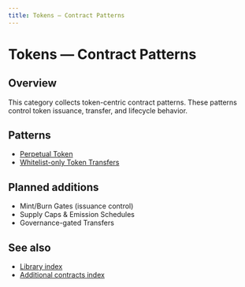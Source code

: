 ```yaml
---
title: Tokens — Contract Patterns
---
```


# Tokens — Contract Patterns

## Overview

This category collects token-centric contract patterns. These patterns control token issuance, transfer, and lifecycle behavior.

## Patterns

- [Perpetual Token](pattern-perpetual-token.md)
- [Whitelist-only Token Transfers](pattern-whitelist-token.md)

## Planned additions

- Mint/Burn Gates (issuance control)
- Supply Caps & Emission Schedules
- Governance-gated Transfers

## See also

- [Library index](contracts-library.md)
- [Additional contracts index](contracts.md)
